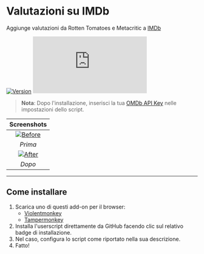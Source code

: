 # Valutazioni su IMDb

Aggiunge valutazioni da Rotten Tomatoes e Metacritic a [IMDb](https://www.imdb.com/)

[![Version](https://img.shields.io/endpoint?url=https://runkit.io/ifelix18/userscript-version/branches/master/Userscripts/userscripts/meta/ratings-on-imdb.meta.js&style=flat-square)](#valutazioni-su-imdb)
[![Size](https://img.shields.io/github/size/iFelix18/Userscripts/userscripts/ratings-on-imdb.user.js?style=flat-square)](#valutazioni-su-imdb)

>**Nota**: Dopo l'installazione, inserisci la tua [OMDb API Key](https://www.omdbapi.com/apikey.aspx) nelle impostazioni dello script.

|                                Screenshots                                 |
| :------------------------------------------------------------------------: |
| [![Before](https://i.imgur.com/eQrDc84.png "Prima")](#valutazioni-su-imdb) |
|                                  *Prima*                                   |
|  [![After](https://i.imgur.com/g2aeM9h.png "Dopo")](#valutazioni-su-imdb)  |
|                                   *Dopo*                                   |

---

## Come installare

1. Scarica uno di questi add-on per il browser:
    * [Violentmonkey](https://violentmonkey.github.io/)
    * [Tampermonkey](https://www.tampermonkey.net/)
2. Installa l'userscript direttamente da GitHub facendo clic sul relativo badge di installazione.
3. Nel caso, configura lo script come riportato nella sua descrizione.
4. Fatto!
